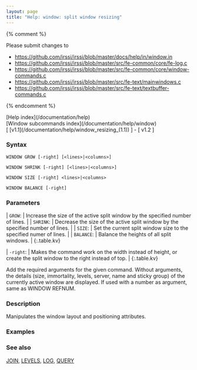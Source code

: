 ```yaml
---
layout: page
title: "Help: window: split window resizing"
---
```


{% comment %}

Please submit changes to
- https://github.com/irssi/irssi/blob/master/docs/help/in/window.in
- https://github.com/irssi/irssi/blob/master/src/fe-common/core/fe-log.c
- https://github.com/irssi/irssi/blob/master/src/fe-common/core/window-commands.c
- https://github.com/irssi/irssi/blob/master/src/fe-text/mainwindows.c
- https://github.com/irssi/irssi/blob/master/src/fe-text/textbuffer-commands.c


{% endcomment %}
<nav markdown="1">
[Help index](/documentation/help)
</nav>

<nav markdown="1">
[Window subcommands index](/documentation/help/window)
</nav>

<nav markdown="1">
[ [v1.1](/documentation/help/window_resizing_(1.1)) ] - [ v1.2 ]
</nav>

### Syntax ###

<div class="highlight irssisyntax"><pre style="\-\-cmdlen:11ch"><code><span class="synB">WINDOW</span> <span class="synB">GROW</span> <span class="syn10">[<span class="syn">-right</span>]</span> <span class="syn10">[<span class="syn09">&lt;lines></span>|<span class="syn09">&lt;columns></span>]</span></code></pre></div>


<div class="highlight irssisyntax"><pre style="\-\-cmdlen:13ch"><code><span class="synB">WINDOW</span> <span class="synB">SHRINK</span> <span class="syn10">[<span class="syn">-right</span>]</span> <span class="syn10">[<span class="syn09">&lt;lines></span>|<span class="syn09">&lt;columns></span>]</span></code></pre></div>


<div class="highlight irssisyntax"><pre style="\-\-cmdlen:11ch"><code><span class="synB">WINDOW</span> <span class="synB">SIZE</span> <span class="syn10">[<span class="syn">-right</span>]</span> <span class="synB05">&lt;lines></span>|<span class="synB05">&lt;columns></span></code></pre></div>


<div class="highlight irssisyntax"><pre style="\-\-cmdlen:14ch"><code><span class="synB">WINDOW</span> <span class="synB">BALANCE</span> <span class="syn10">[<span class="syn">-right</span>]</span></code></pre></div>



### Parameters ###


| `GROW`: | Increase the size of the active split window by the specified number of lines. |
| `SHRINK`: | Decrease the size of the active split window by the specified number of lines. |
| `SIZE`: | Set the current split window size to the specified numer of lines. |
| `BALANCE`: | Balance the heights of all split windows. |
{:.table.kv}


| `-right`: | Makes the command work on the width instead of height, or create the split window to the right instead of top. |
{:.table.kv}

   Add the required arguments for the given command. Without arguments, the details (size, immortality, levels, server, name and sticky group) of the currently active window are displayed. If used with a number as argument, same as WINDOW REFNUM.

### Description ###

Manipulates the window layout and positioning attributes.

### Examples ###


### See also ###
[JOIN](/documentation/help/join), [LEVELS](/documentation/help/levels), [LOG](/documentation/help/log), [QUERY](/documentation/help/query)

